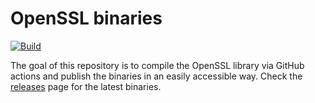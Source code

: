 # OpenSSL binaries

[![Build](https://github.com/kovacsv/openssl-binaries/actions/workflows/build.yml/badge.svg)](https://github.com/kovacsv/openssl-binaries/actions/workflows/build.yml)

The goal of this repository is to compile the OpenSSL library via GitHub actions and publish the binaries in an easily accessible way. Check the [releases](https://github.com/kovacsv/openssl-binaries/releases) page for the latest binaries.
